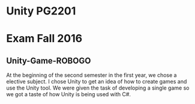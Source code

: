 # Unity PG2201


# Exam Fall 2016 

## Unity-Game-ROBOGO

At the beginning of the second semester in the first year, we chose a elective subject. I chose Unity to get an idea of ​​how to create games and use the Unity tool. We were given the task of developing a single game so we got a taste of how Unity is being used with C#.
